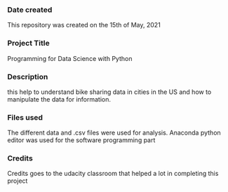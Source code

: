 ### Date created
This repository was created on the 15th of May, 2021

### Project Title
Programming for Data Science with Python 

### Description
this help to understand bike sharing data in cities in the US
and how to manipulate the data for information.

### Files used
The different data and .csv files were used for analysis. Anaconda python editor was used for the software programming part

### Credits
Credits goes to the udacity classroom that helped a lot in completing this project



 
